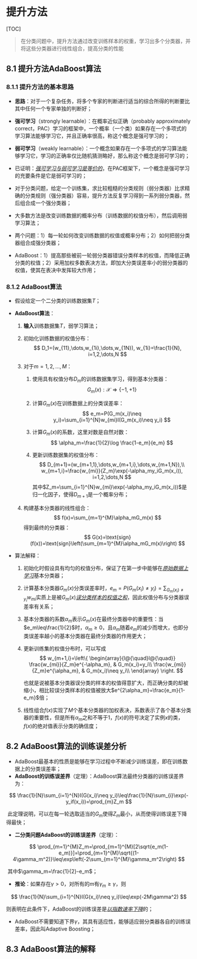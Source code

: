# 提升方法

[TOC]



> 在分类问题中，提升方法通过改变训练样本的权重，学习出多个分类器，并将这些分类器进行线性组合，提高分类的性能

## 8.1 提升方法AdaBoost算法

### 8.1.1 提升方法的基本思路

- **思路**：对于一个复杂任务，将多个专家的判断进行适当的综合所得的判断要比其中任何一个专家单独的判断好；
- **强可学习**（strongly learnable）：在概率近似正确（probably approximately correct，PAC）学习的框架中，一个概率（一个类）如果存在一个多项式的学习算法能够学习它，并且正确率很高，称这个概念是强可学习的；
- **弱可学习**（weakly learnable）：一个概念如果存在一个多项式的学习算法能够学习它，学习的正确率仅比随机猜测略好，那么称这个概念是弱可学习的；

- 已证明：<u>*强可学习与弱可学习是等价的*</u>，在PAC框架下，一个概念是强可学习的充要条件是它是弱可学习的；
- 对于分类问题，给定一个训练集，求比较粗糙的分类规则（弱分类器）比求精确的分类规则（强分类器）容易，提升方法反复学习得到一系列弱分类器，然后组合成一个强分类器；
- 大多数方法是改变训练数据的概率分布（训练数据的权值分布），然后调用弱学习算法；



- 两个问题：1）每一轮如何改变训练数据的权值或概率分布；2）如何把弱分类器组合成强分类器；
- AdaBoost：1）提高那些被前一轮弱分类器错误分类样本的权值，而降低正确分类的权值；2）采用加权多数表决方法，即加大分类误差率小的弱分类器的权值，使其在表决中发挥较大作用；

### 8.1.2 AdaBoost算法

- 假设给定一个二分类的训练数据集$T$；

- **AdaBoost算法**：

  1. **输入**训练数据集$T$，弱学习算法；

  2. 初始化训练数据的权值分布：
     $$
     D_1=(w_{11},\dots,w_{1i},\dots,w_{1N}), w_{1i}=\frac{1}{N}, i=1,2,\dots,N
     $$

  3. 对于$m=1,2,\dots,M$：

     1. 使用具有权值分布$D_m$的训练数据集学习，得到基本分类器：
        $$
        G_m(x):\mathcal{X}\Rightarrow\{-1,+1\}
        $$

     2. 计算$G_m(x)$在训练数据上的分类误差率：
        $$
        e_m=P(G_m(x_i)\neq y_i)=\sum_{i=1}^{N}w_{mi}I(G_m(x_i)\neq y_i)
        $$

     3. 计算$G_m(x)$的系数，这里对数是自然对数：
        $$
        \alpha_m=\frac{1}{2}\log \frac{1-e_m}{e_m}
        $$

     4. 更新训练数据集的权值分布：
        $$
        D_{m+1}=(w_{m+1,1},\dots,w_{m+1,i},\dots,w_{m+1,N}),\\ w_{m+1,i}=\frac{w_{mi}}{Z_m}\exp(-\alpha_my_iG_m(x_i)), i=1,2,\dots,N
        $$
        其中$Z_m=\sum_{i=1}^{N}w_{mi}\exp(-\alpha_my_iG_m(x_i))$是归一化因子，使得$D_{m+1}$是一个概率分布；

  4. 构建基本分类器的线性组合：
     $$
     f(x)=\sum_{m=1}^{M}\alpha_mG_m(x)
     $$
     得到最终的分类器：
     $$
     G(x)=\text{sign}(f(x))=\text{sign}\left(\sum_{m=1}^{M}\alpha_mG_m(x)\right)
     $$



- 算法解释：

  1. 初始化时假设具有均匀的权值分布，保证了在第一步中能够在<u>*原始数据上学习*</u>基本分类器；

  2. 计算基本分类器$G_m(x)​$分类误差率时，$e_m=P(G_m(x_i)\neq y_i)=\sum_{G_m(x_i)\neq y_i}w_{mi}​$实质上是被$G_m(x)​$<u>*误分类样本的权值之和*</u>，因此权值分布与分类器误差率有关系；

  3. 基本分类器的系数$\alpha_m$表示$G_m(x)$在最终分类器中的重要性：当$e_m\leq\frac{1}{2}$时，$\alpha_m\geq0$，且$\alpha_m$随着$e_m$的减少而增大，也即分类误差率越小的基本分类器在最终分类器的作用更大；

  4. 更新训练集的权值分布时，可以写成
     $$
     w_{m+1,i}=\left\{
     \begin{array}{l@{\quad}l@{\quad}}
     \frac{w_{mi}}{Z_m}e^{-\alpha_m}, & G_m(x_i)=y_i\\
     \frac{w_{mi}}{Z_m}e^{\alpha_m}, & G_m(x_i)\neq y_i\\
     \end{array}
     \right.
     $$

     也就是说被基本分类器误分类的样本的权值得意扩大，而正确分类的却被缩小，相比较误分类样本的权值被放大$e^{2\alpha_m}=\frac{e_m}{1-e_m}$倍；

  5. 线性组合$f(x)$实现了$M$个基本分类器的加权表决，系数表示了各个基本分类器的重要性，但是所有$\alpha_m$之和不等于1，$f(x)$的符号决定了实例$x$的类，$f(x)$的绝对值表示分类的确信度；

## 8.2 AdaBoost算法的训练误差分析

- AdaBoost最基本的性质是能够在学习过程中不断减少训练误差，即在训练数据上的分类误差率；
- **AdaBoost的训练误差界**（定理）：AdaBoost算法最终分类器的训练误差界为：

$$
\frac{1}{N}\sum_{i=1}^{N}I(G(x_i)\neq y_i)\leq\frac{1}{N}\sum_{i}\exp(-y_if(x_i))=\prod_{m}Z_m
$$

​	此定理说明，可以在每一轮选取适当的$G_m$使得$Z_m$最小，从而使得训练误差下降得最快；

- **二分类问题AdaBoost的训练误差界**（定理）：

$$
\prod_{m=1}^{M}Z_m=\prod_{m=1}^{M}[2\sqrt{e_m(1-e_m)}]=\prod_{m=1}^{M}\sqrt{(1-4\gamma_m^2)}\leq\exp\left(-2\sum_{m=1}^{M}\gamma_m^2\right)
$$

​	其中$\gamma_m=\frac{1}{2}-e_m$；

- **推论**：如果存在$\gamma>0$，对所有的$m$有$\gamma_m\geq\gamma$，则

$$
\frac{1}{N}\sum_{i=1}^{N}I(G(x_i)\neq y_i)\leq\exp(-2M\gamma^2)
$$

​	则表明在此条件下，AdaBoost的训练误差是<u>*以指数速率下降*</u>的；

- AdaBoost不需要知道下界$\gamma$，其具有适应性，能够适应弱分类器各自的训练误差率，因此叫Adaptive Boosting；

## 8.3 AdaBoost算法的解释

